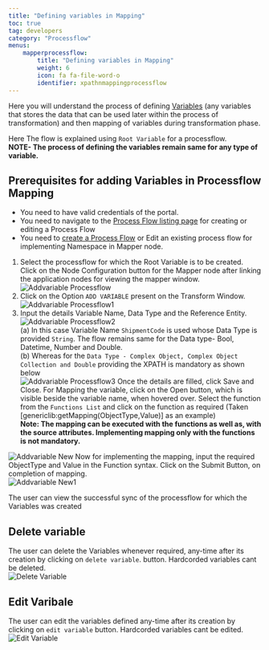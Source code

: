 ```yaml
---
title: "Defining variables in Mapping"
toc: true
tag: developers
category: "Processflow"
menus: 
    mapperprocessflow:
        title: "Defining variables in Mapping"
        weight: 6
        icon: fa fa-file-word-o
        identifier: xpathnmappingprocessflow
---
```


Here you will understand the process of defining [Variables](/transformation/types-of-variable/) (any variables that stores the data that can be used later within 
the process of transformation) and then mapping of variables during transformation phase. 

Here The flow is explained using `Root Variable` for a processflow.   
**NOTE- The process of defining the variables remain same for any type of variable.**


## Prerequisites for adding Variables in Processflow Mapping
* You need to have valid credentials of the portal.
* You need to navigate to the [Process Flow listing page](/processflow/processflow-listing-page/) for creating or editing a Process Flow
* You need to [create a Process Flow](/processflow/creating-processflow/) or Edit an existing process flow for implementing Namespace in Mapper node. 

 
 
1.	Select the processflow for which the Root Variable is to be created. Click on the Node 
Configuration button for the Mapper node after linking the application nodes for viewing the mapper window.
![Addvariable Processflow](../../staticfiles/processflow/media/mapper/addvariable_processflow.PNG)
2.	Click on the Option `ADD VARIABLE` present on the Transform Window.
![Addvariable Processflow1](../../staticfiles/processflow/media/mapper/addvariable_processflow1.PNG)
4.  Input the details Variable Name, Data Type and the Reference Entity.               
![Addvariable Processflow2](../../staticfiles/processflow/media/mapper/addvariable_processflow2.PNG)      
(a) In this case Variable Name `ShipmentCode` is used whose Data Type is provided `String`. The flow remains same for the 
Data type-  Bool, Datetime, Number and Double.  
(b) Whereas for the `Data Type - Complex Object, Complex Object Collection and Double` providing the XPATH is mandatory as
shown below  
![Addvariable Processflow3](../../staticfiles/processflow/media/mapper/addvariable_processflow3.PNG) 
Once the details are filled, click Save and Close. 
For Mapping the variable, click on the Open button, which is visible beside the variable name, when hovered over.
Select the function from the `Functions List`  and click on the function as required (Taken [genericlib:getMapping(ObjectType,Value)] as an example)    
**Note: The mapping can be executed with the functions as well as, with the source attributes. Implementing mapping only with the functions is not mandatory.**

![Addvariable New](../../staticfiles/processflow/media/mapper/addvariable_new.png)
Now for implementing the mapping, input the required ObjectType and Value in the Function syntax. Click on the Submit Button, on completion of mapping.  
![Addvariable New1](../../staticfiles/processflow/media/mapper/addvariable_new1.png)

The user can view the successful sync of the processflow for which the Variables was created

## Delete variable
The user can delete the Variables whenever required, any-time after its creation by clicking on `delete variable`.
button. Hardcorded variables cant be deleted.  
![Delete Variable](../../staticfiles/Transformation/media/delete-variable.png)

## Edit Varibale

The user can edit the variables defined any-time after its creation by clicking on `edit variable` button.
Hardcorded variables cant be edited.  
![Edit Variable](../../staticfiles/Transformation/media/edit-variable.png)





